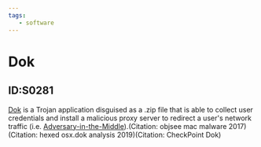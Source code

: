 ```yaml
---
tags:
   - software
---
```

# Dok
## ID:S0281
[Dok](/mitre/software/S0281) is a Trojan application disguised as a .zip file that is able to collect user credentials and install a malicious proxy server to redirect a user's network traffic (i.e. [Adversary-in-the-Middle](/mitre/techniques/T1557)).(Citation: objsee mac malware 2017)(Citation: hexed osx.dok analysis 2019)(Citation: CheckPoint Dok)

